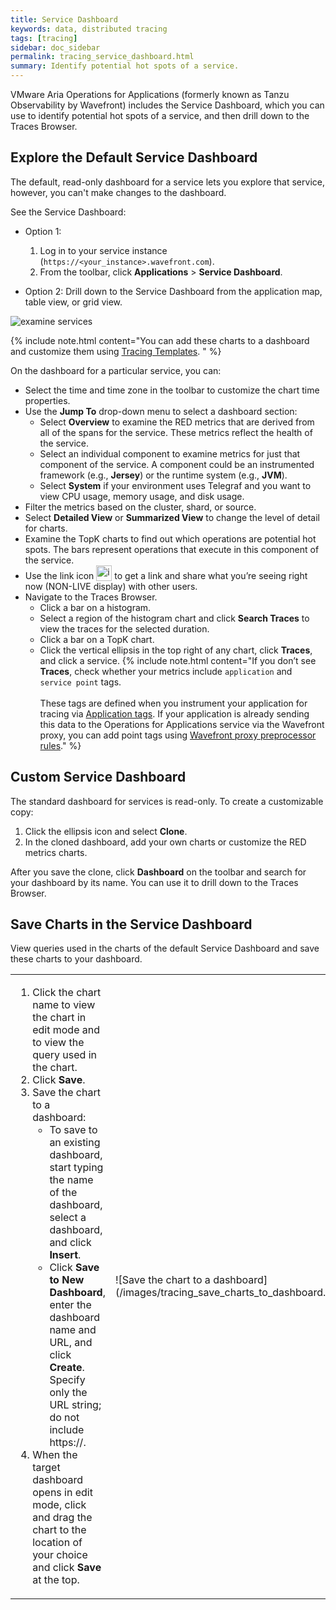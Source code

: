 ```yaml
---
title: Service Dashboard
keywords: data, distributed tracing
tags: [tracing]
sidebar: doc_sidebar
permalink: tracing_service_dashboard.html
summary: Identify potential hot spots of a service.
---
```


VMware Aria Operations for Applications (formerly known as Tanzu Observability by Wavefront) includes the Service Dashboard, which you can use to identify potential hot spots of a service, and then drill down to the Traces Browser.

## Explore the Default Service Dashboard

The default, read-only dashboard for a service lets you explore that service, however, you can't make changes to the dashboard.

See the Service Dashboard:

* Option 1:
  1. Log in to your service instance (`https://<your_instance>.wavefront.com`).
  1. From the toolbar, click **Applications** > **Service Dashboard**.

* Option 2:
  Drill down to the Service Dashboard from the application map, table view, or grid view.

![examine services](images/tracing_services.png)

{% include note.html content="You can add these charts to a dashboard and customize them using [Tracing Templates](ui_dashboards.html#create-a-dashboard-from-a-tracing-template). " %}

On the dashboard for a particular service, you can:
* Select the time and time zone in the toolbar to customize the chart time properties.
* Use the **Jump To** drop-down menu to select a dashboard section:
  - Select **Overview** to examine the RED metrics that are derived from all of the spans for the service. These metrics reflect the health of the service.
  - Select an individual component to examine metrics for just that component of the service. A component could be an instrumented framework (e.g., **Jersey**) or the runtime system (e.g., **JVM**).
  - Select **System** if your environment uses Telegraf and you want to view CPU usage, memory usage, and disk usage.
* Filter the metrics based on the cluster, shard, or source.
* Select **Detailed View** or **Summarized View** to change the level of detail for charts.
<a name="Tracesbrowser"></a>
* Examine the TopK charts to find out which operations are potential hot spots. The bars represent operations that execute in this component of the service.
* Use the link icon <img src="images/tracing_link_icon.png"
style="vertical-align:text-bottom;width:25px" alt="icon to click to get the link"/> to get a link and share what you’re seeing right now (NON-LIVE display) with other users.
* Navigate to the Traces Browser.
  * Click a bar on a histogram.
  * Select a region of the histogram chart and click **Search Traces** to view the traces for the selected duration.
  * Click a bar on a TopK chart.
  * Click the vertical ellipsis in the top right of any chart, click **Traces**, and click a service.
    {% include note.html content="If you don’t see **Traces**, check whether your metrics include `application` and `service point` tags.<br/><br/> These tags are defined when you instrument your application for tracing via [Application tags](trace_data_details.html#application-tags). If your application is already sending this data to the Operations for Applications service via the Wavefront proxy, you can add point tags using [Wavefront proxy preprocessor rules](proxies_preprocessor_rules.html#addtag-and-addtagifnotexists)." %}

## Custom Service Dashboard

The standard dashboard for services is read-only. To create a customizable copy:

1. Click the ellipsis icon and select **Clone**.
2. In the cloned dashboard, add your own charts or customize the RED metrics charts.

After you save the clone, click **Dashboard** on the toolbar and search for your dashboard by its  name. You can use it to drill down to the Traces Browser.




## Save Charts in the Service Dashboard

View queries used in the charts of the default Service Dashboard and save these charts to your dashboard.

<table style="width: 100%;">
  <tr>
    <td width="45%">
      <ol>
        <li>
          Click the chart name to view the chart in edit mode and to view the query used in the chart.
        </li>
        <li>
          Click <strong>Save</strong>.
        </li>
        <li>
          Save the chart to a dashboard:
          <ul>
            <li>
              To save to an existing dashboard, start typing the name of the dashboard, select a dashboard, and click <strong>Insert</strong>.
            </li>
            <li>
              Click <strong>Save to New Dashboard</strong>, enter the dashboard name and URL, and click <strong>Create</strong>. Specify only the URL string; do not include https://.
            </li>
          </ul>
        </li>
        <li>
          When the target dashboard opens in edit mode, click and drag the chart to the location of your choice and click <strong>Save</strong> at the top.
        </li>
      </ol>
    </td>
    <td markdown="span" width="55%">
      ![Save the chart to a dashboard](/images/tracing_save_charts_to_dashboard.png)
    </td>
  </tr>
</table>